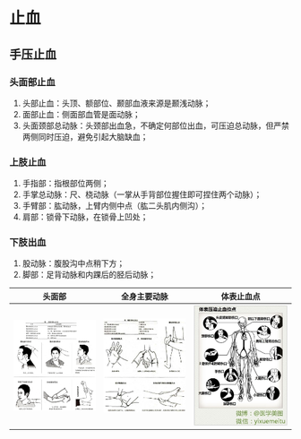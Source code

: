 # 止血

## 手压止血

### 头面部止血

1. 头部止血：头顶、额部位、颞部血液来源是颞浅动脉；
2. 面部止血：侧面部血管是面动脉；
3. 头面颈部总动脉：头颈部出血急，不确定何部位出血，可压迫总动脉，但严禁两侧同时压迫，避免引起大脑缺血；

### 上肢止血

1. 手指部：指根部位两侧；
2. 手掌总动脉：尺、桡动脉（一掌从手背部位握住即可捏住两个动脉）；
3. 手臂部：肱动脉，上臂内侧中点（肱二头肌内侧沟）；
4. 肩部：锁骨下动脉，在锁骨上凹处；

### 下肢出血

1. 股动脉：腹股沟中点稍下方；
2. 脚部：足背动脉和内踝后的胫后动脉；

| 头面部                                    | 全身主要动脉                                    | 体表止血点                                  |
| ----------------------------------------- | ----------------------------------------------- | ------------------------------------------- |
| ![](./../assets/images/头面部止血点.jpeg) | ![](./../assets/images/全身主要动脉止血点.jpeg) | ![](./../assets/images/体表止血点概览.jpeg) |
